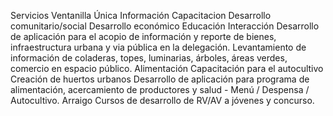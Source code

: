 Servicios
Ventanilla Única
Información
Capacitacion
Desarrollo comunitario/social
Desarrollo económico
Educación
Interacción 
  Desarrollo de aplicación para el acopio de información y reporte de bienes, infraestructura urbana y via pública en la delegación.
    Levantamiento de información de coladeras, topes, luminarias, árboles, áreas verdes, comercio en espacio público.
Alimentación
  Capacitación para el autocultivo
  Creación de huertos urbanos
  Desarrollo de aplicación para programa de alimentación, acercamiento de productores y salud - Menú / Despensa / Autocultivo.
Arraigo
  Cursos de desarrollo de RV/AV a jóvenes y concurso.
  
